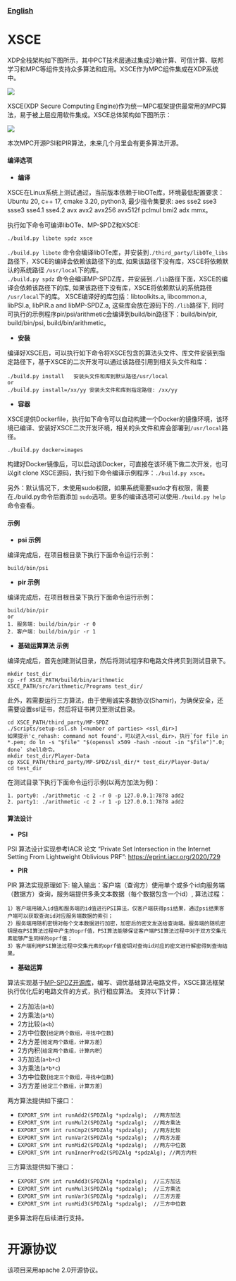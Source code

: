 
### [English](./README.md) 

# XSCE

XDP全栈架构如下图所示，其中PCT技术层通过集成沙箱计算、可信计算、联邦学习和MPC等组件支持众多算法和应用。XSCE作为MPC组件集成在XDP系统中。 

![](./docs/img/xdp_arch.png)  

XSCE(XDP Secure Computing Engine)作为统一MPC框架提供最常用的MPC算法，易于被上层应用软件集成。XSCE总体架构如下图所示：

![](./docs/img/xsce_arch.png)  

本次MPC开源PSI和PIR算法，未来几个月里会有更多算法开源。

#### 编译选项
- **编译**  

XSCE在Linux系统上测试通过，当前版本依赖于libOTe库，环境最低配置要求：Ubuntu 20, c++ 17, cmake 3.20, python3, 最少指令集要求: aes sse2 sse3 ssse3 sse4.1 sse4.2 avx avx2 avx256 avx512f pclmul bmi2 adx mmx。  

执行如下命令可编译libOTe、MP-SPDZ和XSCE:

```
./build.py libote spdz xsce  
```
`./build.py libote` 命令会编译libOTe库，并安装到`./third_party/libOTe_libs`路径下，XSCE的编译会依赖该路径下的库, 如果该路径下没有库，XSCE将依赖默认的系统路径 `/usr/local`下的库。  
`./build.py spdz` 命令会编译MP-SPDZ库，并安装到`./lib`路径下面，XSCE的编译会依赖该路径下的库, 如果该路径下没有库，XSCE将依赖默认的系统路径 `/usr/local`下的库。
XSCE编译好的库包括：libtoolkits.a, libcommon.a, libPSI.a, libPIR.a and libMP-SPDZ.a, 这些库会放在源码下的`./lib`路径下, 同时可执行的示例程序pir/psi/arithmetic会编译到build/bin路径下：build/bin/pir, build/bin/psi, build/bin/arithmetic。

- **安装**  

编译好XSCE后，可以执行如下命令将XSCE包含的算法头文件、库文件安装到指定路径下，基于XSCE的二次开发可以通过该路径引用到相关头文件和库：
```
./build.py install   安装头文件和库到默认路径/usr/local
or 
./build.py install=/xx/yy 安装头文件和库到指定路径: /xx/yy
```

- **容器**  

XSCE提供Dockerfile，执行如下命令可以自动构建一个Docker的镜像环境，该环境已编译、安装好XSCE二次开发环境，相关的头文件和库会部署到`/usr/local`路径。 
```
./build.py docker=images
```
构建好Docker镜像后，可以启动该Docker，可直接在该环境下做二次开发，也可以git clone XSCE源码，执行如下命令编译示例程序：`./build.py xsce`。

另外：默认情况下，未使用sudo权限，如果系统需要sudo才有权限，需要在./build.py命令后面添加 `sudo`选项。更多的编译选项可以使用`./build.py help`命令查看。

#### 示例
- **psi 示例**  

编译完成后，在项目根目录下执行下面命令运行示例：  
```
build/bin/psi
```

- **pir 示例**  

编译完成后，在项目根目录下执行下面命令运行示例： 
```
build/bin/pir
or
1. 服务端: build/bin/pir -r 0
2. 客户端: build/bin/pir -r 1
```

- **基础运算算法 示例**  

编译完成后，首先创建测试目录，然后将测试程序和电路文件拷贝到测试目录下。
```shell
mkdir test_dir
cp -rf XSCE_PATH/build/bin/arithmetic XSCE_PATH/src/arithmetic/Programs test_dir/
```
此外，若需要运行三方算法，由于使用诚实多数协议(Shamir)，为确保安全，还需要设置ssl证书，然后将证书拷贝至测试目录。
```shell
cd XSCE_PATH/third_party/MP-SPDZ
./Scripts/setup-ssl.sh [<number of parties> <ssl_dir>]  
如果提示'c_rehash: command not found'，可以进入<ssl_dir>，执行`for file in *.pem; do ln -s "$file" "$(openssl x509 -hash -noout -in "$file")".0; done` shell命令。
mkdir test_dir/Player-Data
cp XSCE_PATH/third_party/MP-SPDZ/ssl_dir/* test_dir/Player-Data/
cd test_dir
```
在测试目录下执行下面命令运行示例(以两方加法为例)：
```
1. party0: ./arithmetic -c 2 -r 0 -p 127.0.0.1:7878 add2
2. party1: ./arithmetic -c 2 -r 1 -p 127.0.0.1:7878 add2
```

#### 算法设计
- **PSI**  

PSI 算法设计实现参考IACR 论文 “Private Set Intersection in the Internet Setting From Lightweight Oblivious PRF”: https://eprint.iacr.org/2020/729

- **PIR**  

PIR 算法实现原理如下:
输入输出：客户端（查询方）使用单个或多个id向服务端（数据方）查询，服务端提供多条文本数据（每个数据包含一个id）, 算法过程：
```
1）客户端用输入id值和服务端的id值进行PSI算法，仅客户端获得psi结果，通过psi结果客户端可以获取查询id对应服务端数据的索引；
2）服务端用随机密钥对每个文本数据进行加密，加密后的密文发送给查询端。服务端的随机密钥是在PSI算法过程中产生的oprf值，PSI算法能够保证客户端PSI算法过程中对于双方交集元素能够产生同样的oprf值；
3）客户端利用PSI算法过程中交集元素的oprf值密钥对查询id对应的密文进行解密得到查询结果。
```

- **基础运算**

算法实现基于[MP-SPDZ开源库](https://github.com/data61/MP-SPDZ)，编写、调优基础算法电路文件，XSCE算法框架执行优化后的电路文件的方式，执行相应算法。
支持以下计算：
- 2方加法(`a+b`)
- 2方乘法(`a*b`)
- 2方比较(`a<b`)
- 2方中位数(`给定两个数组，寻找中位数`)
- 2方方差(`给定两个数组，计算方差`)
- 2方内积(`给定两个数组，计算内积`)
- 3方加法(`a+b+c`)
- 3方乘法(`a*b*c`)
- 3方中位数(`给定三个数组，寻找中位数`)
- 3方方差(`给定三个数组，计算方差`)

两方算法提供如下接口：
- `EXPORT_SYM int runAdd2(SPDZAlg *spdzalg);  //两方加法`
- `EXPORT_SYM int runMul2(SPDZAlg *spdzalg);  //两方乘法`
- `EXPORT_SYM int runCmp2(SPDZAlg *spdzalg);  //两方比较`
- `EXPORT_SYM int runVar2(SPDZAlg *spdzalg);  //两方方差`
- `EXPORT_SYM int runMid2(SPDZAlg *spdzalg);  //两方中位数`
- `EXPORT_SYM int runInnerProd2(SPDZAlg *spdzAlg); //两方内积`

三方算法提供如下接口：
- `EXPORT_SYM int runAdd3(SPDZAlg *spdzalg);  //三方加法`
- `EXPORT_SYM int runMul3(SPDZAlg *spdzalg);  //三方乘法`
- `EXPORT_SYM int runVar3(SPDZAlg *spdzalg);  //三方方差`
- `EXPORT_SYM int runMid3(SPDZAlg *spdzalg);  //三方中位数`

更多算法将在后续进行支持。

# 开源协议

该项目采用apache 2.0开源协议。
